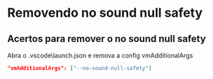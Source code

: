 # Removendo no sound null safety

## Acertos para remover o no sound null safety

Abra o .vscode\launch.json
e remova a config vmAdditionalArgs

```json
"vmAdditionalArgs": ["--no-sound-null-safety"]
```